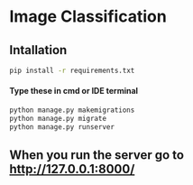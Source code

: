 # Image Classification

  
  
## Intallation
```bash
pip install -r requirements.txt
```

#### Type these in cmd or IDE terminal
```bash
python manage.py makemigrations
python manage.py migrate
python manage.py runserver
```

## When you run the server go to http://127.0.0.1:8000/
